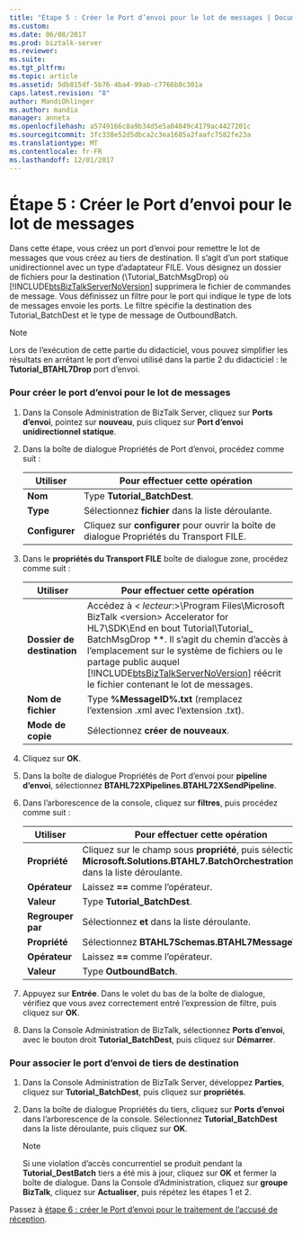 ```yaml
---
title: "Étape 5 : Créer le Port d’envoi pour le lot de messages | Documents Microsoft"
ms.custom: 
ms.date: 06/08/2017
ms.prod: biztalk-server
ms.reviewer: 
ms.suite: 
ms.tgt_pltfrm: 
ms.topic: article
ms.assetid: 5db815df-5b76-4ba4-99ab-c7766b0c301a
caps.latest.revision: "8"
author: MandiOhlinger
ms.author: mandia
manager: anneta
ms.openlocfilehash: a5749166c8a9b34d5e5a04849c4179ac4427201c
ms.sourcegitcommit: 3fc338e52d5dbca2c3ea1685a2faafc7582fe23a
ms.translationtype: MT
ms.contentlocale: fr-FR
ms.lasthandoff: 12/01/2017
---
```

# <a name="step-5-create-the-send-port-for-the-message-batch"></a>Étape 5 : Créer le Port d’envoi pour le lot de messages
Dans cette étape, vous créez un port d’envoi pour remettre le lot de messages que vous créez au tiers de destination. Il s’agit d’un port statique unidirectionnel avec un type d’adaptateur FILE. Vous désignez un dossier de fichiers pour la destination (\Tutorial_BatchMsgDrop) où [!INCLUDE[btsBizTalkServerNoVersion](../../includes/btsbiztalkservernoversion-md.md)] supprimera le fichier de commandes de message. Vous définissez un filtre pour le port qui indique le type de lots de messages envoie les ports. Le filtre spécifie la destination des Tutorial_BatchDest et le type de message de OutboundBatch.  
  
> [!NOTE]
>  Lors de l’exécution de cette partie du didacticiel, vous pouvez simplifier les résultats en arrêtant le port d’envoi utilisé dans la partie 2 du didacticiel : le **Tutorial_BTAHL7Drop** port d’envoi.  
  
### <a name="to-create-the-send-port-for-the-message-batch"></a>Pour créer le port d’envoi pour le lot de messages  
  
1.  Dans la Console Administration de BizTalk Server, cliquez sur **Ports d’envoi**, pointez sur **nouveau**, puis cliquez sur **Port d’envoi unidirectionnel statique**.  
  
2.  Dans la boîte de dialogue Propriétés de Port d’envoi, procédez comme suit :  
  
    |Utiliser|Pour effectuer cette opération|  
    |--------------|----------------|  
    |**Nom**|Type **Tutorial_BatchDest**.|  
    |**Type**|Sélectionnez **fichier** dans la liste déroulante.|  
    |**Configurer**|Cliquez sur **configurer** pour ouvrir la boîte de dialogue Propriétés du Transport FILE.|  
  
3.  Dans le **propriétés du Transport FILE** boîte de dialogue zone, procédez comme suit :  
  
    |Utiliser|Pour effectuer cette opération|  
    |--------------|----------------|  
    |**Dossier de destination**|Accédez à  **\<* lecteur*:\>\Program Files\Microsoft BizTalk \<version\> Accelerator for HL7\SDK\End en bout Tutorial\Tutorial_ BatchMsgDrop **. Il s’agit du chemin d’accès à l’emplacement sur le système de fichiers ou le partage public auquel [!INCLUDE[btsBizTalkServerNoVersion](../../includes/btsbiztalkservernoversion-md.md)] réécrit le fichier contenant le lot de messages.|  
    |**Nom de fichier**|Type **%MessageID%.txt** (remplacez l’extension .xml avec l’extension .txt).|  
    |**Mode de copie**|Sélectionnez **créer de nouveaux**.|  
  
4.  Cliquez sur **OK**.  
  
5.  Dans la boîte de dialogue Propriétés de Port d’envoi pour **pipeline d’envoi**, sélectionnez **BTAHL72XPipelines.BTAHL72XSendPipeline**.  
  
6.  Dans l’arborescence de la console, cliquez sur **filtres**, puis procédez comme suit :  
  
    |Utiliser|Pour effectuer cette opération|  
    |--------------|----------------|  
    |**Propriété**|Cliquez sur le champ sous **propriété**, puis sélectionnez **Microsoft.Solutions.BTAHL7.BatchOrchestration.Party** dans la liste déroulante.|  
    |**Opérateur**|Laissez  **==**  comme l’opérateur.|  
    |**Valeur**|Type **Tutorial_BatchDest**.|  
    |**Regrouper par**|Sélectionnez **et** dans la liste déroulante.|  
    |**Propriété**|Sélectionnez **BTAHL7Schemas.BTAHL7MessageType**.|  
    |**Opérateur**|Laissez  **==**  comme l’opérateur.|  
    |**Valeur**|Type **OutboundBatch**.|  
  
7.  Appuyez sur **Entrée**. Dans le volet du bas de la boîte de dialogue, vérifiez que vous avez correctement entré l’expression de filtre, puis cliquez sur **OK**.  
  
8.  Dans la Console Administration de BizTalk, sélectionnez **Ports d’envoi**, avec le bouton droit **Tutorial_BatchDest**, puis cliquez sur **Démarrer**.  
  
### <a name="to-associate-the-send-port-with-the-destination-party"></a>Pour associer le port d’envoi de tiers de destination  
  
1.  Dans la Console Administration de BizTalk Server, développez **Parties**, cliquez sur **Tutorial_BatchDest**, puis cliquez sur **propriétés**.  
  
2.  Dans la boîte de dialogue Propriétés du tiers, cliquez sur **Ports d’envoi** dans l’arborescence de la console.  Sélectionnez **Tutorial_BatchDest** dans la liste déroulante, puis cliquez sur **OK**.  
  
    > [!NOTE]
    >  Si une violation d’accès concurrentiel se produit pendant la **Tutorial_DestBatch** tiers a été mis à jour, cliquez sur **OK** et fermer la boîte de dialogue. Dans la Console d’Administration, cliquez sur **groupe BizTalk**, cliquez sur **Actualiser**, puis répétez les étapes 1 et 2.  
  
 Passez à [étape 6 : créer le Port d’envoi pour le traitement de l’accusé de réception](../../adapters-and-accelerators/accelerator-hl7/step-6-create-the-send-port-for-the-acknowledgment-batch.md).